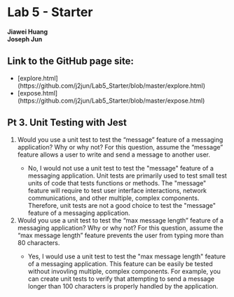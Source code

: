 # Lab 5 - Starter

**Jiawei Huang** <br>
**Joseph Jun**

## Link to the GitHub page site:
<ul>
    <li>[explore.html](https://github.com/j2jun/Lab5_Starter/blob/master/explore.html)</li>
    <li>[expose.html](https://github.com/j2jun/Lab5_Starter/blob/master/expose.html)</li>
</ul>

## Pt 3. Unit Testing with Jest

<ol>
    <li>Would you use a unit test to test the “message” feature of a messaging application? Why or why not? For this question, assume the “message” feature allows a user to write and send a message to another user.</li>
        <ul>
            <li>No, I would not use a unit test to test the "message" feature of a messaging application. Unit tests are primarily used to test small test units of code that tests functions or methods. The "message" feature will require to test user interface interactions, network communications, and other multiple, complex components. Therefore, unit tests are not a good choice to test the "message" feature of a messaging application.</li>
        </ul>
    <li>Would you use a unit test to test the “max message length” feature of a messaging application? Why or why not? For this question, assume the “max message length” feature prevents the user from typing more than 80 characters.</li>
        <ul>
            <li>Yes, I would use a unit test to test the "max message length" feature of a messaging application. This feature can be easily be tested without invovling multiple, complex components. For example, you can create unit tests to verify that attempting to send a message longer than 100 characters is properly handled by the application.</li>
        </ul>
</ol>
